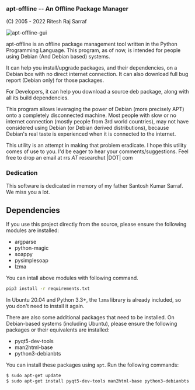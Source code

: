 ### apt-offline -- An Offline Package Manager
(C) 2005 - 2022 Ritesh Raj Sarraf

![apt-offline-gui](https://camo.githubusercontent.com/867002ddf0a84bc99625d4221eb1f7f6779020e9/68747470733a2f2f6c68362e676f6f676c6575736572636f6e74656e742e636f6d2f5f5f6574717a2d79655034732f545a3778705772717965492f41414141414141414255552f66705a565f316f496e37342f733634302f6170742d6f66666c696e652d616476616e6365642d6f7074696f6e732e706e67)

apt-offline is an offline package management tool written in the Python Programming Language. This program, as of now, is intended for people using Debian (And Debian based) systems.

It can help you install/upgrade packages, and their dependencies, on a Debian box with no direct internet connection. It can also download full bug report (Debian only) for those packages.

For Developers, it can help you download a source deb package, along with all its build dependencies.

This program allows leveraging the power of Debian (more precisely APT) onto a completely disconnected machine. Most people with slow or no internet connection (mostly people from 3rd world countries), may not have considered using Debian (or Debian derived distributions), because Debian's real taste is experienced when it is connected to the internet.

This utility is an attempt in making that problem eradicate. I hope this utility comes of use to you. I'd be eager to hear your comments/suggestions. Feel free to drop an email at rrs _AT_ researchut |DOT| com



### Dedication
This software is dedicated in memory of my father Santosh Kumar Sarraf. We miss you a lot.

## Dependencies

If you use this project directly from the source, please ensure the following modules are installed:

- argparse
- python-magic
- soappy
- pysimplesoap
- lzma

You can intall above modules with following command.
```bash
pip3 install -r requirements.txt
```

In Ubuntu 20.04 and Python 3.3+, the `lzma` library is already included, so you don't need to install it again.

There are also some additional packages that need to be installed. On Debian-based systems (including Ubuntu), please ensure the following packages or their equivalents are installed:

- pyqt5-dev-tools
- man2html-base
- python3-debianbts

You can install these packages using `apt`. Run the following commands:

```bash
$ sudo apt-get update
$ sudo apt-get install pyqt5-dev-tools man2html-base python3-debianbts
```